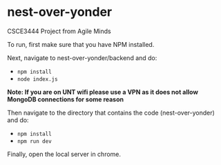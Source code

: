 # nest-over-yonder
CSCE3444 Project from Agile Minds

To run, first make sure that you have NPM installed. 

Next, navigate to nest-over-yonder/backend and do:
- `npm install`
- `node index.js`

**Note: If you are on UNT wifi please use a VPN as it does not allow MongoDB connections for some reason**

Then navigate to the directory that contains the code (nest-over-yonder) and do:
- `npm install`
- `npm run dev`

Finally, open the local server in chrome.

  
